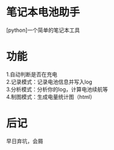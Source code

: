 # 笔记本电池助手
[python]一个简单的笔记本工具
# 功能
1.自动判断是否在充电  
2.记录模式：记录电池信息并写入log  
3.分析模式：分析你的log，计算电池续航等  
4.制图模式：生成电量统计图（html）  
# 后记
早日弃坑，会屑

